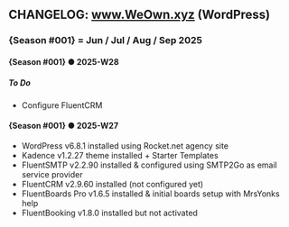 ## CHANGELOG: www.WeOwn.xyz (WordPress)

[//]: # "We will use ecosystem seasons in this CHANGELOG"
[//]: # "3️⃣win Social ecosystem / ♾️ WeOwn.Network 🌐 WeOwn.xyz"
[//]: # "▀▀▀▀▀▀▀▀▀▀▀▀▀▀▀▀▀▀▀▀▀▀▀▀▀▀"
[//]: # "{Season #001} = Jun / Jul / Aug / Sep 2025"
[//]: # "{Season #002} = Oct / Nov / Dec 2025 / Jan 2026"
[//]: # "{Season #003} = Feb / Mar / Apr / May 2026"
[//]: # "{Season #004} = Jun / Jul / Aug / Sep 2026"
[//]: # "{Season #005} = Oct / Nov / Dec 2026 / Jan 2027"
[//]: # "{Season #006} = Feb / Mar / Apr / May 2027"
[//]: # "=========================="
[//]: # "Add a new section for each ISO calendar week, most recent first"
[//]: # "[TEXT]"

### {Season #001} = Jun / Jul / Aug / Sep 2025

#### {Season #001} ● 2025-W28

##### To Do

- Configure FluentCRM

#### {Season #001} ● 2025-W27

- WordPress v6.8.1 installed using Rocket.net agency site
- Kadence v1.2.27 theme installed + Starter Templates
- FluentSMTP v2.2.90 installed & configured using SMTP2Go as email service provider
- FluentCRM v2.9.60 installed (not configured yet)
- FluentBoards Pro v1.6.5 installed & initial boards setup with MrsYonks help
- FluentBooking v1.8.0 installed but not activated

